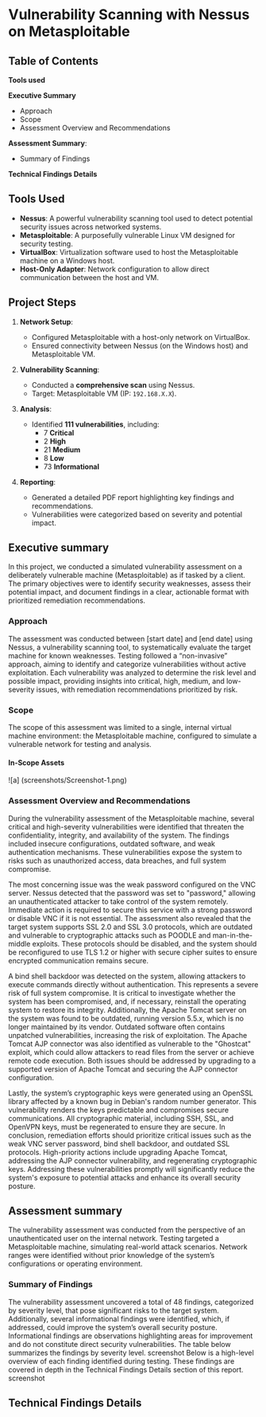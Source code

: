 # Vulnerability Scanning with Nessus on Metasploitable

## Table of Contents
**Tools used**

**Executive Summary**
 - Approach
 - Scope
 - Assessment Overview and Recommendations

**Assessment Summary**:
 - Summary of Findings

**Technical Findings Details**

## Tools Used
- **Nessus**: A powerful vulnerability scanning tool used to detect potential security issues across networked systems.
- **Metasploitable**: A purposefully vulnerable Linux VM designed for security testing.
- **VirtualBox**: Virtualization software used to host the Metasploitable machine on a Windows host.
- **Host-Only Adapter**: Network configuration to allow direct communication between the host and VM.

## Project Steps
1. **Network Setup**: 
   - Configured Metasploitable with a host-only network on VirtualBox.
   - Ensured connectivity between Nessus (on the Windows host) and Metasploitable VM.
  
2. **Vulnerability Scanning**:
   - Conducted a **comprehensive scan** using Nessus.
   - Target: Metasploitable VM (IP: `192.168.X.X`).

3. **Analysis**:
   - Identified **111 vulnerabilities**, including:
     - 7 **Critical**
     - 2 **High**
     - 21 **Medium**
     - 8 **Low**
     - 73 **Informational**
  
4. **Reporting**:
   - Generated a detailed PDF report highlighting key findings and recommendations.
   - Vulnerabilities were categorized based on severity and potential impact.

## Executive summary
In this project, we conducted a simulated vulnerability assessment on a deliberately vulnerable machine (Metasploitable) as if tasked by a client. The primary objectives were to identify security weaknesses, assess their potential impact, and document findings in a clear, actionable format with prioritized remediation recommendations.

### Approach
The assessment was conducted between [start date] and [end date] using Nessus, a vulnerability scanning tool, to systematically evaluate the target machine for known weaknesses. Testing followed a “non-invasive” approach, aiming to identify and categorize vulnerabilities without active exploitation. Each vulnerability was analyzed to determine the risk level and possible impact, providing insights into critical, high, medium, and low-severity issues, with remediation recommendations prioritized by risk.
### Scope
The scope of this assessment was limited to a single, internal virtual machine environment: the Metasploitable machine, configured to simulate a vulnerable network for testing and analysis.
#### In-Scope Assets
![a] (screenshots/Screenshot-1.png)

### Assessment Overview and Recommendations
During the vulnerability assessment of the Metasploitable machine, several critical and high-severity vulnerabilities were identified that threaten the confidentiality, integrity, and availability of the system. The findings included insecure configurations, outdated software, and weak authentication mechanisms. These vulnerabilities expose the system to risks such as unauthorized access, data breaches, and full system compromise.

The most concerning issue was the weak password configured on the VNC server. Nessus detected that the password was set to "password," allowing an unauthenticated attacker to take control of the system remotely. Immediate action is required to secure this service with a strong password or disable VNC if it is not essential.
The assessment also revealed that the target system supports SSL 2.0 and SSL 3.0 protocols, which are outdated and vulnerable to cryptographic attacks such as POODLE and man-in-the-middle exploits. These protocols should be disabled, and the system should be reconfigured to use TLS 1.2 or higher with secure cipher suites to ensure encrypted communication remains secure.

A bind shell backdoor was detected on the system, allowing attackers to execute commands directly without authentication. This represents a severe risk of full system compromise. It is critical to investigate whether the system has been compromised, and, if necessary, reinstall the operating system to restore its integrity.
Additionally, the Apache Tomcat server on the system was found to be outdated, running version 5.5.x, which is no longer maintained by its vendor. Outdated software often contains unpatched vulnerabilities, increasing the risk of exploitation. The Apache Tomcat AJP connector was also identified as vulnerable to the "Ghostcat" exploit, which could allow attackers to read files from the server or achieve remote code execution. Both issues should be addressed by upgrading to a supported version of Apache Tomcat and securing the AJP connector configuration.

Lastly, the system’s cryptographic keys were generated using an OpenSSL library affected by a known bug in Debian's random number generator. This vulnerability renders the keys predictable and compromises secure communications. All cryptographic material, including SSH, SSL, and OpenVPN keys, must be regenerated to ensure they are secure.
In conclusion, remediation efforts should prioritize critical issues such as the weak VNC server password, bind shell backdoor, and outdated SSL protocols. High-priority actions include upgrading Apache Tomcat, addressing the AJP connector vulnerability, and regenerating cryptographic keys. Addressing these vulnerabilities promptly will significantly reduce the system's exposure to potential attacks and enhance its overall security posture.

## Assessment summary
The vulnerability assessment was conducted from the perspective of an unauthenticated user on the internal network. Testing targeted a Metasploitable machine, simulating real-world attack scenarios. Network ranges were identified without prior knowledge of the system’s configurations or operating environment.
### Summary of Findings
The vulnerability assessment uncovered a total of 48 findings, categorized by severity level, that pose significant risks to the target system. Additionally, several informational findings were identified, which, if addressed, could improve the system’s overall security posture. Informational findings are observations highlighting areas for improvement and do not constitute direct security vulnerabilities. The table below summarizes the findings by severity level.
screenshot
Below is a high-level overview of each finding identified during testing. These findings are covered in depth in the Technical Findings Details section of this report.
screenshot

## Technical Findings Details


